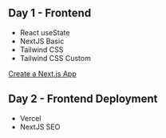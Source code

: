 ## Day 1 - Frontend

- React useState
- NextJS Basic
- Tailwind CSS
- Tailwind CSS Custom

[Create a Next.js App](https://nextjs.org/learn-pages-router/basics/create-nextjs-app)

## Day 2 - Frontend Deployment

- Vercel
- NextJS SEO
